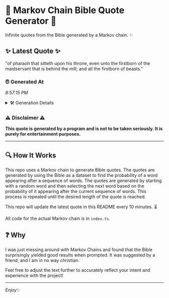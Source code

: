 # 📖 Markov Chain Bible Quote Generator 📖

Infinite quotes from the Bible generated by a Markov chain. ✨

## ✨ Latest Quote ✨
"of pharaoh that sitteth upon his throne, even unto the firstborn of the maidservant that is behind the mill; and all the firstborn of beasts."

### ⏰ Generated At
*8:57:15 PM*

<details>
    <summary>🛠️ Generation Details</summary>
    <p>
        <strong>🌱 Seed:</strong> of<br>
        <strong>🔄 Iterations:</strong> 24<br>
        <strong>📜 Context History:</strong><br>[ of ]: pharaoh<br>[ of, pharaoh ]: that<br>[ of, pharaoh, that ]: sitteth<br>[ of, pharaoh, that, sitteth ]: upon<br>[ of, pharaoh, that, sitteth, upon ]: his<br>[ of, pharaoh, that, sitteth, upon, his ]: throne,<br>[ pharaoh, that, sitteth, upon, his, throne, ]: even<br>[ that, sitteth, upon, his, throne,, even ]: unto<br>[ sitteth, upon, his, throne,, even, unto ]: the<br>[ upon, his, throne,, even, unto, the ]: firstborn<br>[ his, throne,, even, unto, the, firstborn ]: of<br>[ throne,, even, unto, the, firstborn, of ]: the<br>[ even, unto, the, firstborn, of, the ]: maidservant<br>[ unto, the, firstborn, of, the, maidservant ]: that<br>[ the, firstborn, of, the, maidservant, that ]: is<br>[ firstborn, of, the, maidservant, that, is ]: behind<br>[ of, the, maidservant, that, is, behind ]: the<br>[ the, maidservant, that, is, behind, the ]: mill;<br>[ maidservant, that, is, behind, the, mill; ]: and<br>[ that, is, behind, the, mill;, and ]: all<br>[ is, behind, the, mill;, and, all ]: the<br>[ behind, the, mill;, and, all, the ]: firstborn<br>[ the, mill;, and, all, the, firstborn ]: of<br>[ mill;, and, all, the, firstborn, of ]: beasts.<br>
    </p>
</details>

### ⚠️ Disclaimer ⚠️
**This quote is generated by a program and is not to be taken seriously. It is purely for entertainment purposes.**

---

## 🔍 How It Works

This repo uses a Markov chain to generate Bible quotes. The quotes are generated by using the Bible as a dataset to find the probability of a word appearing after a sequence of words. The quotes are generated by starting with a random word and then selecting the next word based on the probability of it appearing after the current sequence of words. This process is repeated until the desired length of the quote is reached.

This repo will update the latest quote in this README every 10 minutes. ⏳

All code for the actual Markov chain is in `index.ts`.

## ❓ Why

I was just messing around with Markov Chains and found that the Bible surprisingly yielded good results when prompted. 
It was suggested by a friend, and I am in no way christian.

Feel free to adjust the text further to accurately reflect your intent and experience with the project!

---

*Enjoy*✨
